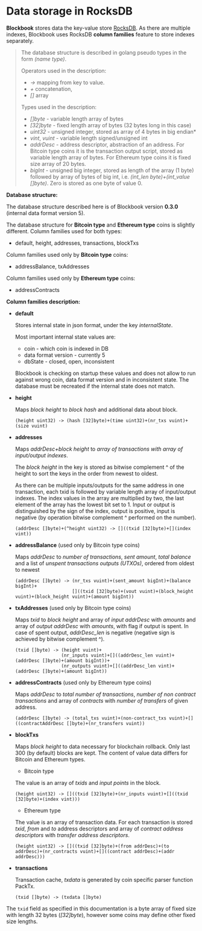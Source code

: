 # Data storage in RocksDB

**Blockbook** stores data the key-value store [RocksDB](https://github.com/facebook/rocksdb/wiki). As there are multiple indexes, Blockbook uses RocksDB **column families** feature to store indexes separately.

>The database structure is described in golang pseudo types in the form *(name type)*. 
>
>Operators used in the description: 
>- *->* mapping from key to value. 
>- *\+* concatenation, 
>- *[]* array
>
>Types used in the description:
>- *[]byte* - variable length array of bytes
>- *[32]byte* - fixed length array of bytes (32 bytes long in this case)
>- *uint32* - unsigned integer, stored as array of 4 bytes in big endian*
>- *vint*, *vuint* - variable length signed/unsigned int
>- *addrDesc* - address descriptor, abstraction of an address.
For Bitcoin type coins it is the transaction output script, stored as variable length array of bytes. 
For Ethereum type coins it is fixed size array of 20 bytes.
>- *bigInt* - unsigned big integer, stored as length of the array (1 byte) followed by array of bytes of big int, i.e. *(int_len byte)+(int_value []byte)*. Zero is stored as one byte of value 0.

**Database structure:**

The database structure described here is of Blockbook version **0.3.0** (internal data format version 5). 

The database structure for **Bitcoin type** and **Ethereum type** coins is slightly different. Column families used for both types:
- default, height, addresses, transactions, blockTxs

Column families used only by **Bitcoin type** coins:
- addressBalance, txAddresses

Column families used only by **Ethereum type** coins:
- addressContracts

**Column families description:**

- **default**

  Stores internal state in json format, under the key *internalState*. 
  
  Most important internal state values are:
  - coin - which coin is indexed in DB
  - data format version - currently 5
  - dbState - closed, open, inconsistent
    
  Blockbook is checking on startup these values and does not allow to run against wrong coin, data format version and in inconsistent state. The database must be recreated if the internal state does not match.

- **height** 

    Maps *block height* to *block hash* and additional data about block.
    ```
    (height uint32) -> (hash [32]byte)+(time uint32)+(nr_txs vuint)+(size vuint)
    ```

- **addresses**

    Maps *addrDesc+block height* to *array of transactions with array of input/output indexes*.
    
    The *block height* in the key is stored as bitwise complement ^ of the height to sort the keys in the order from newest to oldest.
    
    As there can be multiple inputs/outputs for the same address in one transaction, each txid is followed by variable length array of input/output indexes.
    The index values in the array are multiplied by two, the last element of the array has the lowest bit set to 1.
    Input or output is distinguished by the sign of the index, output is positive, input is negative (by operation bitwise complement ^ performed on the number).   
    ```
    (addrDesc []byte)+(^height uint32) -> []((txid [32]byte)+[](index vint))
    ```

- **addressBalance** (used only by Bitcoin type coins)

    Maps *addrDesc* to *number of transactions*, *sent amount*, *total balance* and a list of *unspent transactions outputs (UTXOs)*, ordered from oldest to newest
    ```
    (addrDesc []byte) -> (nr_txs vuint)+(sent_amount bigInt)+(balance bigInt)+
                         []((txid [32]byte)+(vout vuint)+(block_height vuint)+(block_height vuint)+(amount bigInt))
    ```

- **txAddresses** (used only by Bitcoin type coins)

    Maps *txid* to *block height* and array of *input addrDesc* with *amounts* and array of *output addrDesc* with *amounts*, with flag if output is spent. In case of spent output, *addrDesc_len* is negative (negative sign is achieved by bitwise complement ^).
    ```
    (txid []byte) -> (height vuint)+
                     (nr_inputs vuint)+[]((addrDesc_len vuint)+(addrDesc []byte)+(amount bigInt))+
                     (nr_outputs vuint)+[]((addrDesc_len vint)+(addrDesc []byte)+(amount bigInt))
    ```

- **addressContracts** (used only by Ethereum type coins)

    Maps *addrDesc* to *total number of transactions*, *number of non contract transactions* and array of *contracts* with *number of transfers* of given address.
    ```
    (addrDesc []byte) -> (total_txs vuint)+(non-contract_txs vuint)+[]((contractAddrDesc []byte)+(nr_transfers vuint))
    ```

- **blockTxs**

    Maps *block height* to data necessary for blockchain rollback. Only last 300 (by default) blocks are kept. 
    The content of value data differs for Bitcoin and Ethereum types.

    - Bitcoin type

    The value is an array of *txids* and *input points* in the block.
    ```
    (height uint32) -> []((txid [32]byte)+(nr_inputs vuint)+[]((txid [32]byte)+(index vint)))
    ```

    - Ethereum type
    
    The value is an array of transaction data. For each transaction is stored *txid*,
     *from* and *to* address descriptors and array of *contract address descriptors* with *transfer address descriptors*.
    ```
    (height uint32) -> []((txid [32]byte)+(from addrDesc)+(to addrDesc)+(nr_contracts vuint)+[]((contract addrDesc)+(addr addrDesc)))
    ```

- **transactions**

    Transaction cache, *txdata* is generated by coin specific parser function PackTx.
    ```
    (txid []byte) -> (txdata []byte)
    ```


The `txid` field as specified in this documentation is a byte array of fixed size with length 32 bytes (*[32]byte*), however some coins may define other fixed size lengths.
